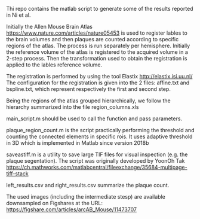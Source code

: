 Thi repo contains the matlab script to generate some of the results reported in Ni et al.

Initially the Allen Mouse Brain Atlas https://www.nature.com/articles/nature05453 is used to register lables to the brain volumes and then plaques are counted according to specific regions of the atlas.
The process is run separately per hemisphere. Initially the reference volume of the atlas is registered to the acquired volume in a 2-step process. Then the transformation used to obtain the registration is applied to the lables reference volume.

The registration is performed by using the tool Elastix http://elastix.isi.uu.nl/
The configuration for the registration is given into the 2 files: affine.txt and bspline.txt, which represent respectively the first and second step.

Being the regions of the atlas grouped hierarchically, we follow the hierarchy summarized into the file region_columns.xls

main_script.m should be used to call the function and pass parameters.

plaque_region_count.m is the script practically performing the threshold and counting the connected elements in specific rois.
It uses adaptive threshold in 3D which is implemented in Matlab since version 2018b

saveastiff.m is a utility to save large TIF files for visual inspection (e.g. the plaque segentation). The script was originally developed by YoonOh Tak https://ch.mathworks.com/matlabcentral/fileexchange/35684-multipage-tiff-stack

left_results.csv and right_results.csv summarize the plaque count.

The used images (including the intermediate stesp) are available downsampled on Figshares at the URL: 
https://figshare.com/articles/arcAB_Mouse/11473707
